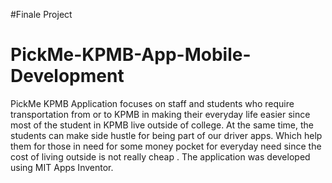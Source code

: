 #Finale Project

# PickMe-KPMB-App-Mobile-Development
PickMe KPMB Application focuses on staff and students who require transportation from or to KPMB in making their everyday life easier since most of the student in KPMB live outside of college. At the same time, the students can make side hustle for being part of our driver apps. Which help them for those in need for some money pocket for everyday need since the cost of living outside is not really cheap . The application was developed using MIT Apps Inventor.
